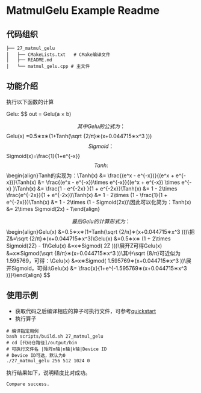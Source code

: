 # MatmulGelu Example Readme
## 代码组织
```
├── 27_matmul_gelu
│   ├── CMakeLists.txt   # CMake编译文件
│   ├── README.md
│   └── matmul_gelu.cpp # 主文件
```
## 功能介绍

执行以下函数的计算

Gelu:
$$
out = Gelu(a × b)

$$
其中Gelu的公式为：
$$
Gelu(x) =0.5∗x∗(1+Tanh(\sqrt {2/π}∗(x+0.044715∗x^3 )))
$$
Sigmoid：
$$
Sigmoid(x)=\frac{1}{1+e^{-x}}
$$
Tanh:
$$
\begin{align}Tanh的实现为：\\Tanh(x) &= \frac{(e^x - e^{-x})}{(e^x + e^{-x})}\\Tanh(x) &= \frac{(e^x - e^{-x})\times e^{-x}}{(e^x + e^{-x}) \times e^{-x} }\\Tanh(x) &= \frac{1 - e^{-2x} }{1 + e^{-2x}}\\Tanh(x) &= 1 - 2\times \frac{e^{-2x}}{1 + e^{-2x}}\\Tanh(x) &= 1 - 2\times (1 - \frac{1}{1 + e^{-2x}})\\Tanh(x) &= 1 - 2\times (1 - Sigmoid(2x))\\因此可以化简为：Tanh(x) &= 2\times Sigmoid(2x) - 1\end{align}

$$
最后Gelu的计算形式为：
$$
\begin{align}Gelu(x) &=0.5∗x∗(1+Tanh(\sqrt {2/π}∗(x+0.044715∗x^3 )))\\把Z&=\sqrt {2/π}∗(x+0.044715∗x^3)\\Gelu(x) &=0.5∗x∗ (1 + 2\times Sigmoid(2Z) - 1)\\Gelu(x) &=x∗Sigmod( 2Z )))\\展开Z可得Gelu(x) &=x∗Sigmod(\sqrt {8/π}∗(x+0.044715∗x^3 ))\\其中\sqrt {8/π}可近似为 1.595769，可得：\\Gelu(x) &=x∗Sigmod( 1.595769∗(x+0.044715∗x^3 ))\\展开Sigmoid，可得:\\Gelu(x) &= \frac{x}{1+e^{-1.595769∗(x+0.044715∗x^3 )}}\\\end{align}
$$

## 使用示例

- 获取代码之后编译相应的算子可执行文件，可参考[quickstart](../../docs/quickstart.md#算子编译)
- 执行算子
```
# 编译指定用例
bash scripts/build.sh 27_matmul_gelu
# cd [代码仓路径]/output/bin
# 可执行文件名 |矩阵m轴|n轴|k轴|Device ID
# Device ID可选，默认为0
./27_matmul_gelu 256 512 1024 0
```
执行结果如下，说明精度比对成功。
```
Compare success.
```